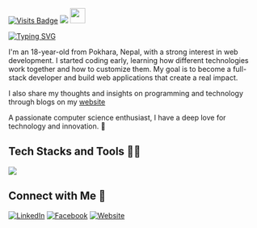 
[![Visits Badge](https://komarev.com/ghpvc/?username=ajaydhakal1&label=Profile%20views&color=770677&style=for-the-badge)](https://ajaydhakal.com)
[![](https://wakatime.com/badge/github/ajaydhakal1/ajaydhakal1.svg)](https://wakatime.com/badge/github/ajaydhakal1/ajaydhakal1)
<img src="https://emojis.slackmojis.com/emojis/images/1593555389/9579/blob_excited.gif?1593555389" width="30"/>

[![Typing SVG](https://readme-typing-svg.demolab.com?font=Fira+Code&weight=900&size=38&pause=1000&color=D67BFF&width=700&lines=Hi+there%2C+I'm+Ajay+Dhakal!+%F0%9F%91%8B)](https://git.io/typing-svg)

I'm an 18-year-old from Pokhara, Nepal, with a strong interest in web development. I started coding early, learning how different technologies work together and how to customize them. My goal is to become a full-stack developer and build web applications that create a real impact.

I also share my thoughts and insights on programming and technology through blogs on my [website](https://ajaydhakal.com/blog)

A passionate computer science enthusiast, I have a deep love for technology and innovation. 🚀

## Tech Stacks and Tools 👨‍💻
<p align="left">
<img src="https://skillicons.dev/icons?i=html,css,js,ts,laravel,php,react,figma,git,mysql,mongodb,postman,tailwind,vscode,vercel,sass,powershell,md,firebase,cloudflare,bun,docker,npm,pnpm,notion"/>
</p>



## Connect with Me 🫣

[![LinkedIn](https://img.shields.io/badge/LinkedIn-%230A66C2.svg?style=for-the-badge&logo=linkedin&logoColor=white)](https://www.linkedin.com/in/the-ajay/)
[![Facebook](https://img.shields.io/badge/Facebook-%231877F2.svg?style=for-the-badge&logo=facebook&logoColor=white)](https://www.facebook.com/ajaydkl07)
[![Website](https://img.shields.io/badge/Website-%230000FF.svg?style=for-the-badge&logo=google-chrome&logoColor=white)](https://www.ajaydhakal.com)
